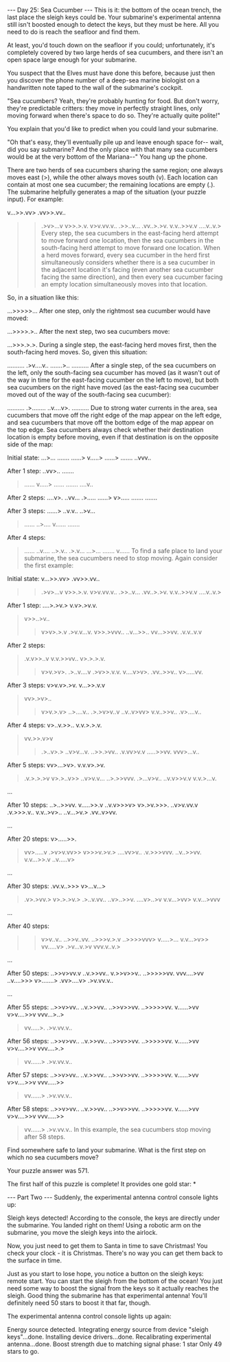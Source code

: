 --- Day 25: Sea Cucumber ---
This is it: the bottom of the ocean trench, the last place the sleigh keys could be. Your submarine's experimental antenna still isn't boosted enough to detect the keys, but they must be here. All you need to do is reach the seafloor and find them.

At least, you'd touch down on the seafloor if you could; unfortunately, it's completely covered by two large herds of sea cucumbers, and there isn't an open space large enough for your submarine.

You suspect that the Elves must have done this before, because just then you discover the phone number of a deep-sea marine biologist on a handwritten note taped to the wall of the submarine's cockpit.

"Sea cucumbers? Yeah, they're probably hunting for food. But don't worry, they're predictable critters: they move in perfectly straight lines, only moving forward when there's space to do so. They're actually quite polite!"

You explain that you'd like to predict when you could land your submarine.

"Oh that's easy, they'll eventually pile up and leave enough space for-- wait, did you say submarine? And the only place with that many sea cucumbers would be at the very bottom of the Mariana--" You hang up the phone.

There are two herds of sea cucumbers sharing the same region; one always moves east (>), while the other always moves south (v). Each location can contain at most one sea cucumber; the remaining locations are empty (.). The submarine helpfully generates a map of the situation (your puzzle input). For example:

v...>>.vv>
.vv>>.vv..

> > .>v>...v
> > v>>.>.v.
> > v>v.vv.v..
> > .>>..v...
> > .vv..>.>v.
> > v.v..>>v.v
> > ....v..v.>
> > Every step, the sea cucumbers in the east-facing herd attempt to move forward one location, then the sea cucumbers in the south-facing herd attempt to move forward one location. When a herd moves forward, every sea cucumber in the herd first simultaneously considers whether there is a sea cucumber in the adjacent location it's facing (even another sea cucumber facing the same direction), and then every sea cucumber facing an empty location simultaneously moves into that location.

So, in a situation like this:

...>>>>>...
After one step, only the rightmost sea cucumber would have moved:

...>>>>.>..
After the next step, two sea cucumbers move:

...>>>.>.>.
During a single step, the east-facing herd moves first, then the south-facing herd moves. So, given this situation:

..........
.>v....v..
.......>..
..........
After a single step, of the sea cucumbers on the left, only the south-facing sea cucumber has moved (as it wasn't out of the way in time for the east-facing cucumber on the left to move), but both sea cucumbers on the right have moved (as the east-facing sea cucumber moved out of the way of the south-facing sea cucumber):

..........
.>........
..v....v>.
..........
Due to strong water currents in the area, sea cucumbers that move off the right edge of the map appear on the left edge, and sea cucumbers that move off the bottom edge of the map appear on the top edge. Sea cucumbers always check whether their destination location is empty before moving, even if that destination is on the opposite side of the map:

Initial state:
...>...
.......
......>
v.....>
......>
.......
..vvv..

After 1 step:
..vv>..
.......

> ......
> v.....>
> ......
> .......
> ....v..

After 2 steps:
....v>.
..vv...
.>.....
......>
v>.....
.......
.......

After 3 steps:
......>
..v.v..
..>v...

> ......
> ..>....
> v......
> .......

After 4 steps:

> ......
> ..v....
> ..>.v..
> .>.v...
> ...>...
> .......
> v......
> To find a safe place to land your submarine, the sea cucumbers need to stop moving. Again consider the first example:

Initial state:
v...>>.vv>
.vv>>.vv..

> > .>v>...v
> > v>>.>.v.
> > v>v.vv.v..
> > .>>..v...
> > .vv..>.>v.
> > v.v..>>v.v
> > ....v..v.>

After 1 step:
....>.>v.>
v.v>.>v.v.

> v>>..>v..
>
> > v>v>.>.v
> > .>v.v...v.
> > v>>.>vvv..
> > ..v...>>..
> > vv...>>vv.
> > .v.v..v.v

After 2 steps:

> .v.v>>..v
> v.v.>>vv..
> v>.>.>.v.
>
> > v>v.>v>.
> > .>..v....v
> > .>v>>.v.v.
> > v....v>v>.
> > .vv..>>v..
> > v>.....vv.

After 3 steps:
v>v.v>.>v.
v...>>.v.v

> vv>.>v>..
>
> > v>v.>.v>
> > ..>....v..
> > .>.>v>v..v
> > ..v..v>vv>
> > v.v..>>v..
> > .v>....v..

After 4 steps:
v>..v.>>..
v.v.>.>.v.

> vv.>>.v>v
>
> > .>..v>.>
> > ..v>v...v.
> > ..>>.>vv..
> > .v.vv>v.v
> > .....>>vv.
> > vvv>...v..

After 5 steps:
vv>...>v>.
v.v.v>.>v.

> .v.>.>.>v
> v>.>..v>>
> ..v>v.v...
> ..>.>>vvv.
> .>...v>v..
> ..v.v>>v.v
> v.v.>...v.

...

After 10 steps:
..>..>>vv.
v.....>>.v
..v.v>>>v>
v>.>v.>>>.
..v>v.vv.v
.v.>>>.v..
v.v..>v>..
..v...>v.>
.vv..v>vv.

...

After 20 steps:
v>.....>>.

> vv>.....v
> .>v>v.vv>>
> v>>>v.>v.>
> ....vv>v..
> .v.>>>vvv.
> ..v..>>vv.
> v.v...>>.v
> ..v.....v>

...

After 30 steps:
.vv.v..>>>
v>...v...>

> .v>.>vv.>
> v>.>.>v.>
> .>..v.vv..
> ..v>..>>v.
> ....v>..>v
> v.v...>vv>
> v.v...>vvv

...

After 40 steps:

> > v>v..v..
> > ..>>v..vv.
> > ..>>>v.>.v
> > ..>>>>vvv>
> > v.....>...
> > v.v...>v>>
> > vv.....v>
> > .>v...v.>v
> > vvv.v..v.>

...

After 50 steps:
..>>v>vv.v
..v.>>vv..
v.>>v>>v..
..>>>>>vv.
vvv....>vv
..v....>>>
v>.......>
.vv>....v>
.>v.vv.v..

...

After 55 steps:
..>>v>vv..
..v.>>vv..
..>>v>>vv.
..>>>>>vv.
v......>vv
v>v....>>v
vvv...>..>

> vv.....>.
> .>v.vv.v..

After 56 steps:
..>>v>vv..
..v.>>vv..
..>>v>>vv.
..>>>>>vv.
v......>vv
v>v....>>v
vvv....>.>

> vv......>
> .>v.vv.v..

After 57 steps:
..>>v>vv..
..v.>>vv..
..>>v>>vv.
..>>>>>vv.
v......>vv
v>v....>>v
vvv.....>>

> vv......>
> .>v.vv.v..

After 58 steps:
..>>v>vv..
..v.>>vv..
..>>v>>vv.
..>>>>>vv.
v......>vv
v>v....>>v
vvv.....>>

> vv......>
> .>v.vv.v..
> In this example, the sea cucumbers stop moving after 58 steps.

Find somewhere safe to land your submarine. What is the first step on which no sea cucumbers move?

Your puzzle answer was 571.

The first half of this puzzle is complete! It provides one gold star: \*

--- Part Two ---
Suddenly, the experimental antenna control console lights up:

Sleigh keys detected!
According to the console, the keys are directly under the submarine. You landed right on them! Using a robotic arm on the submarine, you move the sleigh keys into the airlock.

Now, you just need to get them to Santa in time to save Christmas! You check your clock - it is Christmas. There's no way you can get them back to the surface in time.

Just as you start to lose hope, you notice a button on the sleigh keys: remote start. You can start the sleigh from the bottom of the ocean! You just need some way to boost the signal from the keys so it actually reaches the sleigh. Good thing the submarine has that experimental antenna! You'll definitely need 50 stars to boost it that far, though.

The experimental antenna control console lights up again:

Energy source detected.
Integrating energy source from device "sleigh keys"...done.
Installing device drivers...done.
Recalibrating experimental antenna...done.
Boost strength due to matching signal phase: 1 star
Only 49 stars to go.

